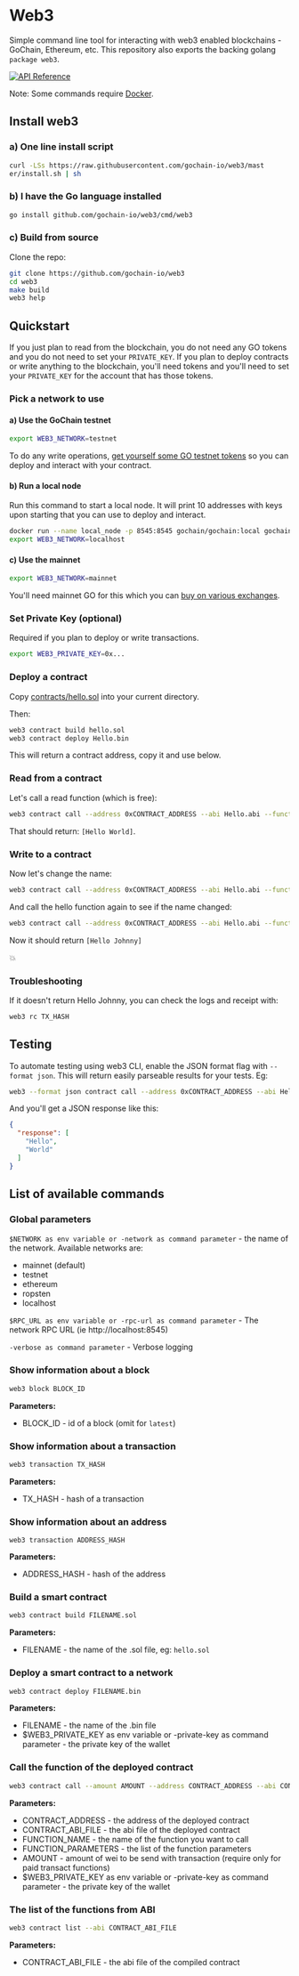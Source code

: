 # Web3

Simple command line tool for interacting with web3 enabled blockchains - GoChain, Ethereum, etc.
This repository also exports the backing golang `package web3`.

[![API Reference](
https://camo.githubusercontent.com/915b7be44ada53c290eb157634330494ebe3e30a/68747470733a2f2f676f646f632e6f72672f6769746875622e636f6d2f676f6c616e672f6764646f3f7374617475732e737667
)](https://godoc.org/github.com/gochain-io/web3)

Note: Some commands require [Docker](https://docs.docker.com/install/).

## Install web3

### a) One line install script

```sh
curl -LSs https://raw.githubusercontent.com/gochain-io/web3/mast
er/install.sh | sh
```

### b) I have the Go language installed

```sh
go install github.com/gochain-io/web3/cmd/web3
```

### c) Build from source

Clone the repo:

```sh
git clone https://github.com/gochain-io/web3
cd web3
make build
web3 help
```

## Quickstart

If you just plan to read from the blockchain, you do not need any GO tokens and you do not need to set your `PRIVATE_KEY`. If you plan to deploy contracts or write anything to the blockchain, you'll need tokens and you'll need to set your `PRIVATE_KEY` for the account that has those tokens.

### Pick a network to use

#### a) Use the GoChain testnet

```sh
export WEB3_NETWORK=testnet
```

To do any write operations, [get yourself some GO testnet tokens](https://help.gochain.io/en/article/getting-started-4tlo7a/) so you can deploy and interact with your contract.

#### b) Run a local node

Run this command to start a local node. It will print 10 addresses with keys upon starting that you can use to deploy and interact.

```sh
docker run --name local_node -p 8545:8545 gochain/gochain:local gochain --local
export WEB3_NETWORK=localhost
```

#### c) Use the mainnet

```sh
export WEB3_NETWORK=mainnet
```

You'll need mainnet GO for this which you can [buy on various exchanges](https://help.gochain.io/en/article/how-to-buy-go-tokens-z12xkb/).

### Set Private Key (optional)

Required if you plan to deploy or write transactions.

```sh
export WEB3_PRIVATE_KEY=0x...
```

### Deploy a contract

Copy [contracts/hello.sol](contracts/hello.sol) into your current directory.

Then:

```sh
web3 contract build hello.sol
web3 contract deploy Hello.bin
```

This will return a contract address, copy it and use below.

### Read from a contract

Let's call a read function (which is free):

```sh
web3 contract call --address 0xCONTRACT_ADDRESS --abi Hello.abi --function hello
```

That should return: `[Hello World]`.

### Write to a contract

Now let's change the name:

```sh
web3 contract call --address 0xCONTRACT_ADDRESS --abi Hello.abi --function setName "Johnny"
```

And call the hello function again to see if the name changed:

```sh
web3 contract call --address 0xCONTRACT_ADDRESS --abi Hello.abi --function hello
```

Now it should return `[Hello Johnny]`

:boom:

### Troubleshooting

If it doesn't return Hello Johnny, you can check the logs and receipt with:

```sh
web3 rc TX_HASH
```

## Testing

To automate testing using web3 CLI, enable the JSON format flag with `--format json`. This will
return easily parseable results for your tests. Eg:

```sh
web3 --format json contract call --address 0xCONTRACT_ADDRESS --abi Hello.abi --function hello
```

And you'll get a JSON response like this:

```json
{
  "response": [
    "Hello",
    "World"
  ]
}
```

## List of available commands

### Global parameters

`$NETWORK as env variable or -network as command parameter` - the name of the network. Available networks are:

* mainnet (default)
* testnet
* ethereum
* ropsten
* localhost

`$RPC_URL as env variable or -rpc-url as command parameter` - The network RPC URL (ie http://localhost:8545)

`-verbose as command parameter` - Verbose logging

### Show information about a block

```sh
web3 block BLOCK_ID
```

**Parameters:**

- BLOCK_ID - id of a block (omit for `latest`)

### Show information about a transaction

```sh
web3 transaction TX_HASH
```

**Parameters:**

- TX_HASH - hash of a transaction

### Show information about an address

```sj
web3 transaction ADDRESS_HASH
```

**Parameters:**

- ADDRESS_HASH - hash of the address

### Build a smart contract

```sh
web3 contract build FILENAME.sol
```

**Parameters:**

- FILENAME - the name of the .sol file, eg: `hello.sol`

### Deploy a smart contract to a network

```sh
web3 contract deploy FILENAME.bin
```

**Parameters:**

- FILENAME - the name of the .bin file
- $WEB3_PRIVATE_KEY as env variable or -private-key as command parameter - the private key of the wallet

### Call the function of the deployed contract

```sh
web3 contract call --amount AMOUNT --address CONTRACT_ADDRESS --abi CONTRACT_ABI_FILE --function FUNCTION_NAME FUNCTION_PARAMETERS
```

**Parameters:**

- CONTRACT_ADDRESS - the address of the deployed contract
- CONTRACT_ABI_FILE - the abi file of the deployed contract
- FUNCTION_NAME - the name of the function you want to call
- FUNCTION_PARAMETERS - the list of the function parameters
- AMOUNT - amount of wei to be send with transaction (require only for paid transact functions)
- $WEB3_PRIVATE_KEY as env variable or -private-key as command parameter - the private key of the wallet

### The list of the functions from ABI

```sh
web3 contract list --abi CONTRACT_ABI_FILE
```

**Parameters:**

- CONTRACT_ABI_FILE - the abi file of the compiled contract
